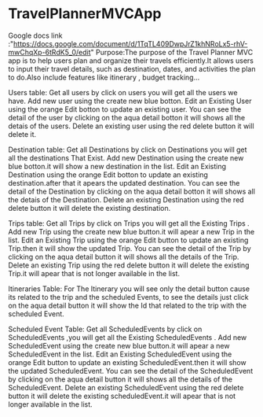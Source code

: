 # TravelPlannerMVCApp

Google docs link :"https://docs.google.com/document/d/1TqTL409DwpJrZ1khNRoLx5-rhV-mwChqXp-6tRdK5_0/edit"
Purpose:The purpose of the Travel Planner MVC app is to help users plan and organize their travels efficiently.It allows users to input their travel details,
such as destination, dates, and activities the plan to do.Also include features like itinerary , budget tracking...

Users table:
Get all users by click on users you will get all the users we have.
Add new user using the create new blue botton.
Edit an Existing User using the orange Edit botton to update an existing user.
You can see the detail of the user by clicking on the aqua detail botton it will shows all the detais of the users.
Delete an existing user using the red delete button it will delete it.

Destination table:
Get all Destinations by click on Destinations you will get all the destinations That Exist.
Add new Destination using the create new blue botton.it will show a new destination in the list.
Edit an Existing Destination using the orange Edit botton to update an existing destination.after that it apears the updated destination.
You can see the detail of the Destination by clicking on the aqua detail botton it will shows all the detais of the Destination.
Delete an existing Destination using the red delete button it will delete the existing destination.


Trips table:
Get all Trips by click on Trips you will get all the  Existing Trips .
Add new Trip using the create new blue button.it will apear a new Trip in the list.
Edit an Existing Trip using the orange Edit button to update an existing Trip.then it will show  the updated Trip.
You can see the detail of the Trip by clicking on the aqua detail button it will shows all the details of the Trip.
Delete an existing Trip using the red delete button it will delete the existing Trip.it will apear that is not longer available in the list.


Itineraries Table:
For The Itinerary you will see only the detail button cause its related to the trip and the scheduled Events, to see the details just click on the aqua detail button 
it will show the Id that related to the trip with the scheduled Event.

Scheduled Event Table:
Get all ScheduledEvents by click on  ScheduledEvents ,you will get all the  Existing ScheduledEvents .
Add new ScheduledEvent using the create new blue button.it will apear a new ScheduledEvent in the list.
Edit an Existing ScheduledEvent using the orange Edit button to update an existing ScheduledEvent.then it will show  the updated ScheduledEvent.
You can see the detail of the ScheduledEvent by clicking on the aqua detail button it will shows all the details of the ScheduledEvent.
Delete an existing ScheduledEvent using the red delete button it will delete the existing scheduledEvent.it will apear that is  not longer available in the list.


